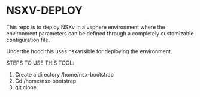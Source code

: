 # NSXV-DEPLOY

This repo is to deploy NSXv in a vsphere environment where the environment parameters can be defined through a completely customizable 
configuration file.

Underthe hood this uses nsxansible for deploying the environment. 

STEPS TO USE THIS TOOL:

1) Create a directory /home/nsx-bootstrap
2) Cd /home/nsx-bootstrap
3) git clone 
